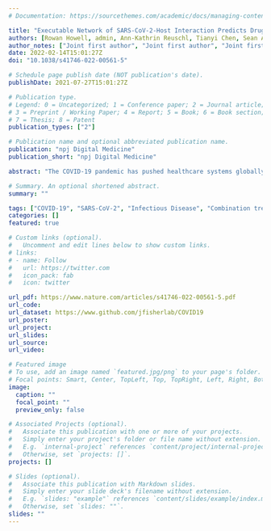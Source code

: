 ```yaml
---
# Documentation: https://sourcethemes.com/academic/docs/managing-content/

title: "Executable Network of SARS-CoV-2-Host Interaction Predicts Drug Combination Treatments"
authors: [Rowan Howell, admin, Ann-Kathrin Reuschl, Tianyi Chen, Sean Abbott-Imboden, Mervyn Singer, David M. Lowe, Clare L. Bennett, Benjamin Chain, Clare Jolly, Jasmin Fisher]
author_notes: ["Joint first author", "Joint first author", "Joint first author"]
date: 2022-02-14T15:01:27Z
doi: "10.1038/s41746-022-00561-5"

# Schedule page publish date (NOT publication's date).
publishDate: 2021-07-27T15:01:27Z

# Publication type.
# Legend: 0 = Uncategorized; 1 = Conference paper; 2 = Journal article;
# 3 = Preprint / Working Paper; 4 = Report; 5 = Book; 6 = Book section;
# 7 = Thesis; 8 = Patent
publication_types: ["2"]

# Publication name and optional abbreviated publication name.
publication: "npj Digital Medicine"
publication_short: "npj Digital Medicine"

abstract: "The COVID-19 pandemic has pushed healthcare systems globally to a breaking point. The urgent need for effective and affordable COVID-19 treatments calls for repurposing combinations of approved drugs. The challenge is to identify which combinations are likely to be most effective and at what stages of the disease. Here, we present the first disease-stage executable signalling network model of SARS-CoV-2-host interactions used to predict effective repurposed drug combinations for treating early- and late stage severe disease. Using our executable model, we performed in silico screening of 9870 pairs of 140 potential targets and have identified nine new drug combinations. Camostat and Apilimod were predicted to be the most promising combination in effectively supressing viral replication in the early stages of severe disease and were validated experimentally in human Caco-2 cells. Our study further demonstrates the power of executable mechanistic modelling to enable rapid pre-clinical evaluation of combination therapies tailored to disease progression. It also presents a novel resource and expandable model system that can respond to further needs in the pandemic."

# Summary. An optional shortened abstract.
summary: ""

tags: ["COVID-19", "SARS-CoV-2", "Infectious Disease", "Combination treatment", "BioModelAnalyzer", "BMA", "Drug repositioning"]
categories: []
featured: true

# Custom links (optional).
#   Uncomment and edit lines below to show custom links.
# links:
# - name: Follow
#   url: https://twitter.com
#   icon_pack: fab
#   icon: twitter

url_pdf: https://www.nature.com/articles/s41746-022-00561-5.pdf
url_code:
url_dataset: https://www.github.com/jfisherlab/COVID19
url_poster:
url_project:
url_slides:
url_source:
url_video:

# Featured image
# To use, add an image named `featured.jpg/png` to your page's folder. 
# Focal points: Smart, Center, TopLeft, Top, TopRight, Left, Right, BottomLeft, Bottom, BottomRight.
image:
  caption: ""
  focal_point: ""
  preview_only: false

# Associated Projects (optional).
#   Associate this publication with one or more of your projects.
#   Simply enter your project's folder or file name without extension.
#   E.g. `internal-project` references `content/project/internal-project/index.md`.
#   Otherwise, set `projects: []`.
projects: []

# Slides (optional).
#   Associate this publication with Markdown slides.
#   Simply enter your slide deck's filename without extension.
#   E.g. `slides: "example"` references `content/slides/example/index.md`.
#   Otherwise, set `slides: ""`.
slides: ""
---
```

